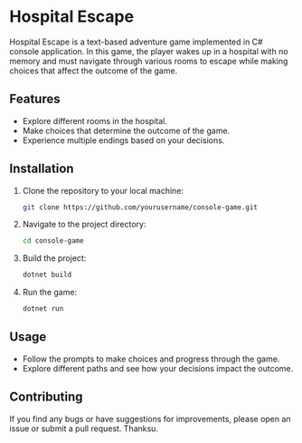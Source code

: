 # Hospital Escape

Hospital Escape is a text-based adventure game implemented in C# console application. In this game, the player wakes up in a hospital with no memory and must navigate through various rooms to escape while making choices that affect the outcome of the game.

## Features

- Explore different rooms in the hospital.
- Make choices that determine the outcome of the game.
- Experience multiple endings based on your decisions.

## Installation

1. Clone the repository to your local machine:

    ```bash
    git clone https://github.com/yourusername/console-game.git
    ```

2. Navigate to the project directory:

    ```bash
    cd console-game
    ```

3. Build the project:

    ```bash
    dotnet build
    ```

4. Run the game:

    ```bash
    dotnet run
    ```

## Usage

- Follow the prompts to make choices and progress through the game.
- Explore different paths and see how your decisions impact the outcome.

## Contributing

If you find any bugs or have suggestions for improvements, please open an issue or submit a pull request. Thanksu.
